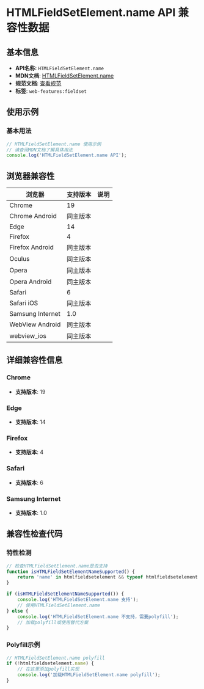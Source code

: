 # HTMLFieldSetElement.name API 兼容性数据

## 基本信息

- **API名称**: `HTMLFieldSetElement.name`
- **MDN文档**: [HTMLFieldSetElement.name](https://developer.mozilla.org/docs/Web/API/HTMLFieldSetElement/name)
- **规范文档**: [查看规范](https://html.spec.whatwg.org/multipage/form-control-infrastructure.html#dom-fe-name)
- **标签**: `web-features:fieldset`

## 使用示例

### 基本用法

```javascript
// HTMLFieldSetElement.name 使用示例
// 请查阅MDN文档了解具体用法
console.log('HTMLFieldSetElement.name API');
```

## 浏览器兼容性

| 浏览器 | 支持版本 | 说明 |
|--------|----------|------|
| Chrome | 19 |  |
| Chrome Android | 同主版本 |  |
| Edge | 14 |  |
| Firefox | 4 |  |
| Firefox Android | 同主版本 |  |
| Oculus | 同主版本 |  |
| Opera | 同主版本 |  |
| Opera Android | 同主版本 |  |
| Safari | 6 |  |
| Safari iOS | 同主版本 |  |
| Samsung Internet | 1.0 |  |
| WebView Android | 同主版本 |  |
| webview_ios | 同主版本 |  |

## 详细兼容性信息

### Chrome

- **支持版本**: 19

### Edge

- **支持版本**: 14

### Firefox

- **支持版本**: 4

### Safari

- **支持版本**: 6

### Samsung Internet

- **支持版本**: 1.0

## 兼容性检查代码

### 特性检测

```javascript
// 检查HTMLFieldSetElement.name是否支持
function isHTMLFieldSetElementNameSupported() {
    return 'name' in htmlfieldsetelement && typeof htmlfieldsetelement.name === 'function';
}

if (isHTMLFieldSetElementNameSupported()) {
    console.log('HTMLFieldSetElement.name 支持');
    // 使用HTMLFieldSetElement.name
} else {
    console.log('HTMLFieldSetElement.name 不支持，需要polyfill');
    // 加载polyfill或使用替代方案
}
```

### Polyfill示例

```javascript
// HTMLFieldSetElement.name polyfill
if (!htmlfieldsetelement.name) {
    // 在这里添加polyfill实现
    console.log('加载HTMLFieldSetElement.name polyfill');
}
```

